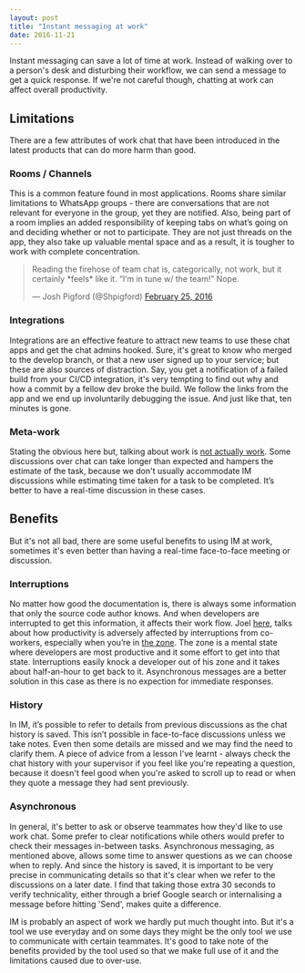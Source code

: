 ```yaml
---
layout: post
title: "Instant messaging at work"
date: 2016-11-21
---
```


Instant messaging can save a lot of time at work. Instead of walking over to a person's desk and disturbing their workflow, we can send a message to get a quick response. If we're not careful though, chatting at work can affect overall productivity.

## Limitations
There are a few attributes of work chat that have been introduced in the latest products that can do more harm than good.

### Rooms / Channels
This is a common feature found in most applications. Rooms share similar limitations to WhatsApp groups - there are conversations that are not relevant for everyone in the group, yet they are notified. Also, being part of a room implies an added responsibility of keeping tabs on what’s going on and deciding whether or not to participate. They are not just threads on the app, they also take up valuable mental space and as a result, it is tougher to work with complete concentration.

<blockquote class="twitter-tweet tw-align-center" data-conversation="none" data-lang="en"><p lang="en" dir="ltr">Reading the firehose of team chat is, categorically, not work, but it certainly *feels* like it. “I’m in tune w/ the team!” Nope.</p>&mdash; Josh Pigford (@Shpigford) <a href="https://twitter.com/Shpigford/status/702871877442793472">February 25, 2016</a></blockquote>
<script async src="//platform.twitter.com/widgets.js" charset="utf-8"></script>

### Integrations
Integrations are an effective feature to attract new teams to use these chat apps and get the chat admins hooked. Sure, it's great to know who merged to the develop branch, or that a new user signed up to your service; but these are also sources of distraction. Say, you get a notification of a failed build from your CI/CD integration, it's very tempting to find out why and how a commit by a fellow dev broke the build. We follow the links from the app and we end up involuntarily debugging the issue. And just like that, ten minutes is gone.

### Meta-work
Stating the obvious here but, talking about work is [not actually work](/blog/2016/11/08/metawork.html). Some discussions over chat can take longer than expected and hampers the estimate of the task, because we don't usually accommodate IM discussions while estimating time taken for a task to be completed. It’s better to have a real-time discussion in these cases.

## Benefits
But it's not all bad, there are some useful benefits to using IM at work, sometimes it's even better than having a real-time face-to-face meeting or discussion.

### Interruptions
No matter how good the documentation is, there is always some information that only the source code author knows. And when developers are interrupted to get this information, it affects their work flow. Joel [here](http://www.joelonsoftware.com/articles/fog0000000068.html), talks about how productivity is adversely affected by interruptions from co-workers, especially when you’re in [the zone](/blog/2016/10/24/the-zone.html). The zone is a mental state where developers are most productive and it some effort to get into that state. Interruptions easily knock a developer out of his zone and it takes about half-an-hour to get back to it. Asynchronous messages are a better solution in this case as there is no expection for immediate responses.

### History
In IM, it’s possible to refer to details from previous discussions as the chat history is saved. This isn’t possible in face-to-face discussions unless we take notes. Even then some details are missed and we may find the need to clarify them. A piece of advice from a lesson I've learnt - always check the chat history with your supervisor if you feel like you're repeating a question, because it doesn't feel good when you're asked to scroll up to read or when they quote a message they had sent previously.

### Asynchronous
In general, it's better to ask or observe teammates how they'd like to use work chat. Some prefer to clear notifications while others would prefer to check their messages in-between tasks.
Asynchronous messaging, as mentioned above, allows some time to answer questions as we can choose when to reply. And since the history is saved, it is important to be very precise in communicating details so that it's clear when we refer to the discussions on a later date. I find that taking those extra 30 seconds to verify technicality, either through a brief Google search or internalising a message before hitting 'Send', makes quite a difference.

IM is probably an aspect of work we hardly put much thought into. But it's a tool we use everyday and on some days they might be the only tool we use to communicate with certain teammates. It's good to take note of the benefits provided by the tool used so that we make full use of it and the limitations caused due to over-use.

